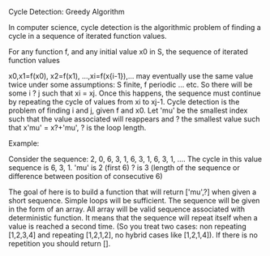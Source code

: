 Cycle Detection: Greedy Algorithm


In computer science, cycle detection is the algorithmic problem of finding a cycle in a sequence of iterated function values.

For any function f, and any initial value x0 in S, the sequence of iterated function values

x0,x1=f(x0), x2=f(x1), ...,xi=f(x{i-1}),...
may eventually use the same value twice under some assumptions: S finite, f periodic ... etc. So there will be some i ? j such that xi = xj. 
Once this happens, the sequence must continue by repeating the cycle of values from xi to xj-1. 
Cycle detection is the problem of finding i and j, given f and x0. 
Let 'mu' be the smallest index such that the value associated will reappears and ? the smallest value such that x'mu' = x?+'mu', ? is the loop length.

Example:

Consider the sequence: 2, 0, 6, 3, 1, 6, 3, 1, 6, 3, 1, .... 
The cycle in this value sequence is 6, 3, 1. 'mu' is 2 (first 6) ? is 3 (length of the sequence or difference between position of consecutive 6)

The goal of here is to build a function that will return ['mu',?] when given a short sequence. 
Simple loops will be sufficient. The sequence will be given in the form of an array. 
All array will be valid sequence associated with deterministic function. 
It means that the sequence will repeat itself when a value is reached a second time. 
(So you treat two cases: non repeating [1,2,3,4] and repeating [1,2,1,2], no hybrid cases like [1,2,1,4]). If there is no repetition you should return [].
